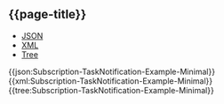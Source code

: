 ## {{page-title}}

<div class="nhsd-!t-margin-bottom-6">
  <ul class="nav nav-tabs" role="tablist">
        <li role="presentation" class="active">
            <a href="#JSON-S-TN-E-M" role="tab" data-toggle="tab">JSON</a>
        </li>
         <li role="presentation">
            <a href="#XML-S-TN-E-M" role="tab" data-toggle="tab">XML</a>
        </li>
        <li role="presentation">
            <a href="#Tree-S-TN-E-M" role="tab" data-toggle="tab">Tree</a>
        </li>
  </ul>
    
  <div class="tab-content snippet">
    <div id="JSON-S-TN-E-M" role="tabpanel" class="tab-pane active">
{{json:Subscription-TaskNotification-Example-Minimal}}
    </div>
    <div id="XML-S-TN-E-M" role="tabpanel" class="tab-pane">
{{xml:Subscription-TaskNotification-Example-Minimal}}
    </div>
    <div id="Tree-S-TN-E-M" role="tabpanel" class="tab-pane">
{{tree:Subscription-TaskNotification-Example-Minimal}}
    </div>
  </div>
</div>